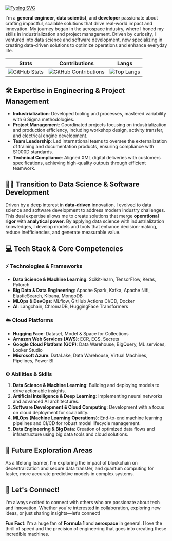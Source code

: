 [![Typing SVG](https://readme-typing-svg.demolab.com?font=Fira+Code&pause=1000&color=66FF00&width=435&lines=Hello!+%F0%9F%91%BE+I'm+%40mriusero)](https://git.io/typing-svg)

I'm a **general engineer**, **data scientist**, and **developer** passionate about crafting impactful, scalable solutions that drive real-world impact and innovation. My journey began in the aerospace industry, where I honed my skills in industrialization and project management. Driven by curiosity, I ventured into data science and software development, now specializing in creating data-driven solutions to optimize operations and enhance everyday life.

| Stats | Contributions | Langs
| ------------- | ------------ | --------- |
| <img src="https://github-readme-stats.vercel.app/api?username=mriusero&show_icons=true&theme=chartreuse-dark" alt="GitHub Stats"> | <img src="https://github-profile-summary-cards.vercel.app/api/cards/profile-details?username=mriusero&theme=chartreuse_dark" alt="GitHub Contributions"> | ![Top Langs](https://github-readme-stats.vercel.app/api/top-langs/?username=mriusero&layout=compact&theme=chartreuse-dark&hide=Jupyter%20Notebook,html,css)

## 🛠 Expertise in Engineering & Project Management

- **Industrialization**: Developed tooling and processes, mastered variability with 6 Sigma methodologies.
- **Project Management**: Coordinated projects focusing on industrialization and production efficiency, including workshop design, activity transfer, and electrical engine development.
- **Team Leadership**: Led international teams to oversee the externalization of training and documentation products, ensuring compliance with S1000D standards.
- **Technical Compliance**: Aligned XML digital deliveries with customers specifications, achieving high-quality outputs through efficient teamwork.

## 🥷🏼 Transition to Data Science & Software Development
Driven by a deep interest in **data-driven** innovation, I evolved to data science and software development to address modern industry challenges. This dual expertise allows me to create solutions that merge **operational rigor** with **analytical power**. By applying data science with industrialization knowledges, I develop models and tools that enhance decision-making, reduce inefficiencies, and generate measurable value.

## 💻 Tech Stack & Core Competencies

###  ⚡️ Technologies & Frameworks
- **Data Science & Machine Learning**: Scikit-learn, TensorFlow, Keras, Pytorch
- **Big Data & Data Engineering**: Apache Spark, Kafka, Apache Nifi, ElasticSearch, Kibana, MongoDB
- **MLOps & DevOps**: MLflow, GitHub Actions CI/CD, Docker
- **AI**: Langchain, ChromaDB, HuggingFace Transformers

### ☁️ Cloud Platforms
- **Hugging Face**: Dataset, Model & Space for Collections
- **Amazon Web Services (AWS)**: ECR, ECS, Secrets
- **Google Cloud Platform (GCP)**: Data Warehouse, BigQuery, ML services, Looker Studio
- **Microsoft Azure**: DataLake, Data Warehouse, Virtual Machines, Pipelines, Power BI

### ⚙️ Abilities & Skills
1. **Data Science & Machine Learning**: Building and deploying models to drive actionable insights.
2. **Artificial Intelligence & Deep Learning**: Implementing neural networks and advanced AI architectures.
3. **Software Development & Cloud Computing**: Development with a focus on cloud deployment for scalability.
4. **MLOps (Machine Learning Operations)**: End-to-end machine learning pipelines and CI/CD for robust model lifecycle management.
5. **Data Engineering & Big Data**: Creation of optimized data flows and infrastructure using big data tools and cloud solutions.
## 🌊 Future Exploration Areas
As a lifelong learner, I'm exploring the impact of blockchain on decentralization and secure data transfer, and quantum computing for faster, more accurate predictive models in complex systems.

## 👾️ Let's Connect!
I'm always excited to connect with others who are passionate about tech and innovation. Whether you're interested in collaboration, exploring new ideas, or just sharing insights—let’s connect!

**Fun Fact**: I'm a huge fan of **Formula 1** and **aerospace** in general. I love the thrill of speed and the precision of engineering that goes into creating these incredible machines.
